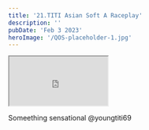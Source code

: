 ```yaml
---
title: '21.TITI Asian Soft A Raceplay'
description: ''
pubDate: 'Feb 3 2023'
heroImage: '/QOS-placeholder-1.jpg'
---
```

<iframe src="https://drive.google.com/file/d/1H4-PrypkPzE-qf5gIV5nfZSf_qX0RUbO/preview" width="200" height="100" allow="autoplay" allowfullscreen="allowfullscreen"></iframe>

Someething sensational @youngtiti69